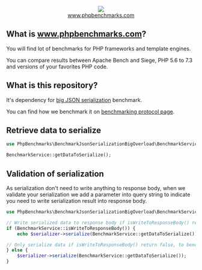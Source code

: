 <p align="center">
  <img src="http://www.phpbenchmarks.com/images/logo_github.png">
  <br>
  <a href="http://www.phpbenchmarks.com" target="_blank">www.phpbenchmarks.com</a>
</p>

## What is www.phpbenchmarks.com?

You will find lot of benchmarks for PHP frameworks and template engines.

You can compare results between Apache Bench and Siege, PHP 5.6 to 7.3 and versions of your favorites PHP code.

## What is this repository?

It's dependency for [big JSON serialization](http://www.phpbenchmarks.com/en/documentation/benchmark/json-serialization-big-overload) benchmark.

You can find how we benchmark it on [benchmarking protocol page](http://www.phpbenchmarks.com/en/documentation/benchmarking-protocol).

## Retrieve data to serialize

```php
use PhpBenchmarks\BenchmarkJsonSerializationBigOverload\BenchmarkService;

BenchmarkService::getDataToSerialize();
```

## Validation of serialization

As serialization don't need to write anything to response body,
when we validate your serialization we add a parameter into query string
to indicate you need to write serialization result into response body.

```php
use PhpBenchmarks\BenchmarkJsonSerializationBigOverload\BenchmarkService;

// Write serialized data to response body if isWriteToResponseBody() return true, to validate it.
if (BenchmarkService::isWriteToResponseBody()) {
    echo $serializer->serialize(BenchmarkService::getDataToSerialize());

// Only serialize data if isWriteToResponseBody() return false, to benchmark it.
} else {
    $serializer->serialize(BenchmarkService::getDataToSerialize());
}
```

